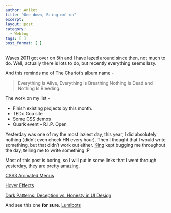 ```yaml
---
author: Aniket
title: "One down, Bring em' on"
excerpt:
layout: post
category:
  - Weblog
tags: [ ]
post_format: [ ]
---
```

Waves 2011 got over on 5th and I have lazed around since then, not much to do. Well, actually there is lots to do, but recently everything seems lazy.

And this reminds me of The Chariot’s album name -

> Everything Is Alive, Everything Is Breathing Nothing Is Dead and Nothing Is Bleeding.

The work on my list -

*   Finish existing projects by this month.
*   TEDx Goa site
*   Some CSS demos
*   Quark event – R.I.P. Open

Yesterday was one of my the most laziest day, this year, I did absolutely nothing (didn’t even check HN every hour). Then I thought that I would write something, but that didn’t work out either. [King][1] kept bugging me throughout the day, telling me to write something :P

Most of this post is boring, so I will put in some links that I went through yesterday, they are pretty amazing.

[CSS3 Animated Menus][2]

[Hover Effects][3]

[Dark Patterns: Deception vs. Honesty in UI Design][4]

And see this one **for sure**. [Lumibots][5]

 [1]: http://www.64notes.com "64 Notes"
 [2]: http://tympanus.net/codrops/2011/10/24/creative-css3-animation-menus/ "Creative CSS3 Animated Menus"
 [3]: http://tympanus.net/codrops/2011/11/02/original-hover-effects-with-css3/ "Original Hover Effects with CSS3"
 [4]: http://www.alistapart.com/articles/dark-patterns-deception-vs.-honesty-in-ui-design/
 [5]: http://meyleankronemann.de/lumibots.html "Lumibots"